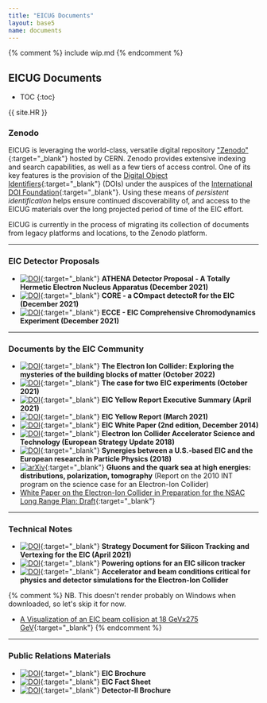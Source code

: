 ```yaml
---
title: "EICUG Documents"
layout: base5
name: documents
---
```


{% comment %}
include wip.md
{% endcomment %}

<h2>EICUG Documents</h2>

* TOC
{:toc}

{{ site.HR }}

### Zenodo

EICUG is leveraging the world-class, versatile digital repository
["Zenodo"](https://zenodo.org/communities/eicug/){:target="_blank"} hosted by CERN.
Zenodo provides extensive indexing and search capabilities, as well as a few tiers of access control.
One of its key features is the provision of the
[Digital Object Identifiers](https://en.wikipedia.org/wiki/Digital_object_identifier){:target="_blank"} (DOIs)
under the auspices of the
[International DOI Foundation](https://www.doi.org/){:target="_blank"}. Using these means of
_persistent identification_ helps ensure continued discoverability of, and access to the EICUG
materials over the long projected period of time of the EIC effort.

EICUG is currently in the process of migrating
its collection of documents from legacy platforms and locations, to the Zenodo platform.

---

### EIC Detector Proposals

* [![DOI](https://zenodo.org/badge/DOI/10.5281/zenodo.6539707.svg)](https://doi.org/10.5281/zenodo.6539707){:target="_blank"} __ATHENA Detector Proposal - A Totally Hermetic Electron Nucleus Apparatus (December 2021)__
* [![DOI](https://zenodo.org/badge/DOI/10.5281/zenodo.6536630.svg)](https://doi.org/10.5281/zenodo.6536630){:target="_blank"} __CORE - a COmpact detectoR for the EIC (December 2021)__
* [![DOI](https://zenodo.org/badge/DOI/10.5281/zenodo.6537588.svg)](https://doi.org/10.5281/zenodo.6537588){:target="_blank"} __ECCE - EIC Comprehensive Chromodynamics Experiment (December 2021)__

---

### Documents by the EIC Community

* [![DOI](https://zenodo.org/badge/DOI/10.5281/zenodo.7183212.svg)](https://doi.org/10.5281/zenodo.7183211){:target="_blank"} __The Electron Ion Collider: Exploring the mysteries of the building blocks of matter (October 2022)__
* [![DOI](https://zenodo.org/badge/DOI/10.5281/zenodo.6422182.svg)](https://doi.org/10.5281/zenodo.6422182){:target="_blank"} __The case for two EIC experiments (October 2021)__
* [![DOI](https://zenodo.org/badge/DOI/10.5281/zenodo.6422198.svg)](https://doi.org/10.5281/zenodo.6422198){:target="_blank"} __EIC Yellow Report Executive Summary (April 2021)__
* [![DOI](https://zenodo.org/badge/DOI/10.5281/zenodo.6423305.svg)](https://doi.org/10.5281/zenodo.6423305){:target="_blank"} __EIC Yellow Report (March 2021)__
* [![DOI](https://zenodo.org/badge/DOI/10.5281/zenodo.6423359.svg)](https://doi.org/10.5281/zenodo.6423359){:target="_blank"} __EIC White Paper (2nd edition, December 2014)__
* [![DOI](https://zenodo.org/badge/DOI/10.5281/zenodo.6425966.svg)](https://doi.org/10.5281/zenodo.6425966){:target="_blank"} __Electron Ion Collider Accelerator Science and Technology (European Strategy Update 2018)__
* [![DOI](https://zenodo.org/badge/DOI/10.5281/zenodo.6450178.svg)](https://doi.org/10.5281/zenodo.6450178){:target="_blank"} __Synergies between a U.S.-based EIC and the European research in Particle Physics (2018)__
* [![arXiv](https://img.shields.io/badge/arXiv-1108.1713-b31b1b.svg)](https://arxiv.org/abs/1108.1713){:target="_blank"} __Gluons and the quark sea at high energies: distributions, polarization, tomography__ (Report on the 2010 INT program on the science case for an Electron-Ion Collider)
* [White Paper on the Electron-Ion Collider in Preparation for the NSAC Long Range Plan: Draft](https://www.dropbox.com/s/yk6pvhoxd9irdz9/LRP_EIC_White_Paper_Draft.pdf?dl=0){:target="_blank"}
---


### Technical Notes

* [![DOI](https://zenodo.org/badge/DOI/10.5281/zenodo.6514350.svg)](https://doi.org/10.5281/zenodo.6514350){:target="_blank"} __Strategy Document for Silicon Tracking and Vertexing for the EIC (April 2021)__
* [![DOI](https://zenodo.org/badge/DOI/10.5281/zenodo.6514523.svg)](https://doi.org/10.5281/zenodo.6514523){:target="_blank"} __Powering options for an EIC silicon tracker__
* [![DOI](https://zenodo.org/badge/DOI/10.5281/zenodo.6514605.svg)](https://doi.org/10.5281/zenodo.6514605){:target="_blank"} __Accelerator and beam conditions critical for physics and detector simulations for the Electron-Ion Collider__

{% comment %}
NB. This doesn't render probably on Windows when downloaded, so let's skip it for now.
* [A Visualization of an EIC beam collision at 18 GeVx275 GeV](https://www.dropbox.com/s/g7t06wlk34frpn8/ep-18x275-Tab3p3.mp4){:target="_blank"}
{% endcomment %}

---


### Public Relations Materials
* [![DOI](https://zenodo.org/badge/DOI/10.5281/zenodo.6392196.svg)](https://doi.org/10.5281/zenodo.6392196){:target="_blank"} __EIC Brochure__
* [![DOI](https://zenodo.org/badge/DOI/10.5281/zenodo.6392213.svg)](https://doi.org/10.5281/zenodo.6392213){:target="_blank"} __EIC Fact Sheet__
* [![DOI](https://zenodo.org/badge/DOI/10.5281/zenodo.7087906.svg)](https://doi.org/10.5281/zenodo.7087906){:target="_blank"} __Detector-II Brochure__



